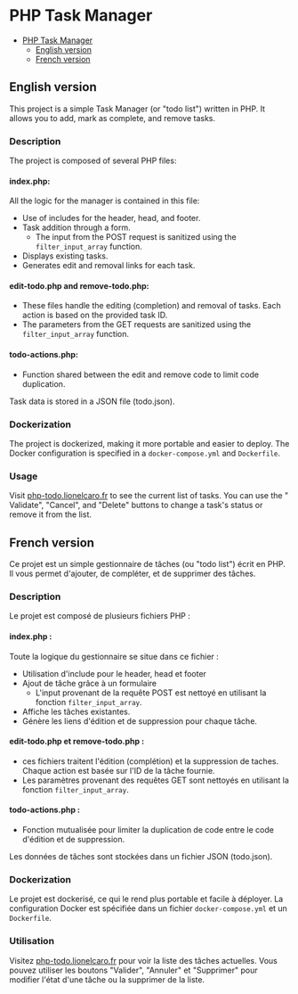 # PHP Task Manager

- [PHP Task Manager](#php-task-manager)
	- [English version](#english-version)
	- [French version](#french-version)

## English version

This project is a simple Task Manager (or "todo list") written in PHP. It allows you to add, mark as complete, and
remove tasks.

### Description

The project is composed of several PHP files:

#### index.php:

All the logic for the manager is contained in this file:

- Use of includes for the header, head, and footer.
- Task addition through a form.
	- The input from the POST request is sanitized using the `filter_input_array` function.
- Displays existing tasks.
- Generates edit and removal links for each task.

#### edit-todo.php and remove-todo.php:

- These files handle the editing (completion) and removal of tasks. Each action is based on the provided task ID.
- The parameters from the GET requests are sanitized using the `filter_input_array` function.

#### todo-actions.php:

- Function shared between the edit and remove code to limit code duplication.

Task data is stored in a JSON file (todo.json).

### Dockerization

The project is dockerized, making it more portable and easier to deploy. The Docker configuration is specified in
a `docker-compose.yml` and `Dockerfile`.

### Usage

Visit [php-todo.lionelcaro.fr](https://php-todo.lionelcaro.fr) to see the current list of tasks. You can use the "
Validate", "Cancel", and "Delete" buttons to change a task's status or remove it from the list.

## French version

Ce projet est un simple gestionnaire de tâches (ou "todo list") écrit en PHP. Il vous permet d'ajouter, de compléter, et
de supprimer des tâches.

### Description

Le projet est composé de plusieurs fichiers PHP :

#### index.php :

Toute la logique du gestionnaire se situe dans ce fichier :

- Utilisation d'include pour le header, head et footer
- Ajout de tâche grâce à un formulaire
	- L'input provenant de la requête POST est nettoyé en utilisant la fonction `filter_input_array`.
- Affiche les tâches existantes.
- Génère les liens d'édition et de suppression pour chaque tâche.

#### edit-todo.php et remove-todo.php :

- ces fichiers traitent l'édition (complétion) et la suppression de taches. Chaque action est basée sur l'ID de la tâche
  fournie.
- Les paramètres provenant des requêtes GET sont nettoyés en utilisant la fonction `filter_input_array`.

#### todo-actions.php :

- Fonction mutualisée pour limiter la duplication de code entre le code d'édition et de suppression.

Les données de tâches sont stockées dans un fichier JSON (todo.json).

### Dockerization

Le projet est dockerisé, ce qui le rend plus portable et facile à déployer. La configuration Docker est spécifiée dans
un fichier `docker-compose.yml` et un `Dockerfile`.

### Utilisation

Visitez [php-todo.lionelcaro.fr](https://php-todo.lionelcaro.fr) pour voir la liste des tâches actuelles. Vous pouvez
utiliser les boutons "Valider", "Annuler" et "Supprimer" pour modifier l'état d'une tâche ou la supprimer de la liste.
